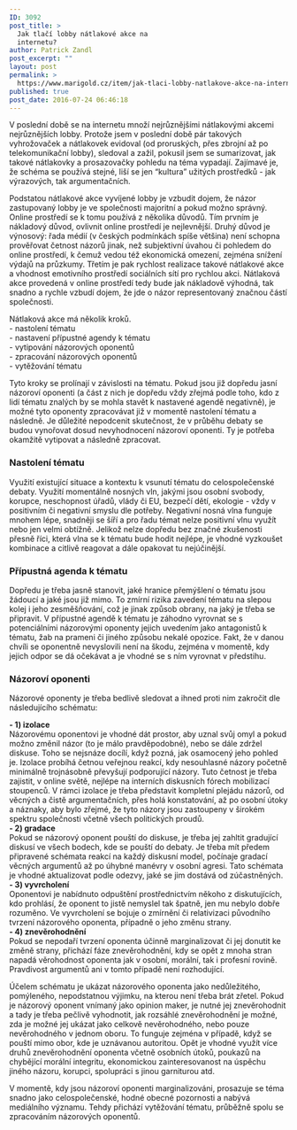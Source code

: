 ```yaml
---
ID: 3092
post_title: >
  Jak tlačí lobby nátlakové akce na
  internetu?
author: Patrick Zandl
post_excerpt: ""
layout: post
permalink: >
  https://www.marigold.cz/item/jak-tlaci-lobby-natlakove-akce-na-internetu
published: true
post_date: 2016-07-24 06:46:18
---
```

<p>V poslední době se na internetu množí nejrůznějšími nátlakovými akcemi nejrůznějších lobby. Protože jsem v poslední době pár takových vyhrožovaček a nátlakovek evidoval (od proruských, přes zbrojní až po telekomunikační lobby), sledoval a zažil, pokusil jsem se sumarizovat, jak takové nátlakovky a prosazovačky pohledu na téma vypadají. Zajímavé je, že schéma se používá stejné, liší se jen “kultura” užitých prostředků - jak výrazových, tak argumentačních.</p><!--more--><p>Podstatou nátlakové akce vyvíjené lobby je vzbudit dojem, že názor zastupovaný lobby je ve společnosti majoritní a pokud možno správný. Online prostředí se k tomu používá z několika důvodů. Tím prvním je nákladový důvod, ovlivnit online prostředí je nejlevnější. Druhý důvod je výnosový: řada médií (v českých podmínkách spíše většina) není schopna prověřovat četnost názorů jinak, než subjektivní úvahou či pohledem do online prostředí, k čemuž vedou též ekonomická omezení, zejména snížení výdajů na průzkumy. Třetím je pak rychlost realizace takové nátlakové akce a vhodnost emotivního prostředí sociálních sítí pro rychlou akci. Nátlaková akce provedená v online prostředí tedy bude jak nákladově výhodná, tak snadno a rychle vzbudí dojem, že jde o názor representovaný značnou částí společnosti.</p>
<p>Nátlaková akce má několik kroků. <br />- nastolení tématu<br />- nastavení přípustné agendy k tématu<br />- vytipování názorových oponentů<br />- zpracování názorových oponentů<br />- vytěžování tématu</p>
<p>Tyto kroky se prolínají v závislosti na tématu. Pokud jsou již dopředu jasní názoroví oponenti (a část z nich je dopředu vždy zřejmá podle toho, kdo z lidí tématu znalých by se mohla stavět k nastavené agendě negativně), je možné tyto oponenty zpracovávat již v momentě nastolení tématu a následně. Je důležité nepodcenit skutečnost, že v průběhu debaty se budou vynořovat dosud nevyhodnocení názoroví oponenti. Ty je potřeba okamžitě vytipovat a následně zpracovat.</p>
<h3>Nastolení tématu</h3>
<p>Využití existující situace a kontextu k vsunutí tématu do celospolečenské debaty. Využití momentálně nosných vln, jakými jsou osobní svobody, korupce, neschopnost úřadů, vlády či EU, bezpečí dětí, ekologie - vždy v positivním či negativní smyslu dle potřeby. Negativní nosná vlna funguje mnohem lépe, snadněji se šíří a pro řadu témat nelze positivní vlnu využít nebo jen velmi obtížně. Jelikož nelze dopředu bez značné zkušenosti přesně říci, která vlna se k tématu bude hodit nejlépe, je vhodné vyzkoušet kombinace a citlivě reagovat a dále opakovat tu nejúčinější.</p>
<h3>Přípustná agenda k tématu</h3>
<p>Dopředu je třeba jasně stanovit, jaké hranice přemýšlení o tématu jsou žádoucí a jaké jsou již mimo. To zmírní rizika zavedení tématu na slepou kolej i jeho zesměšňování, což je jinak způsob obrany, na jaký je třeba se připravit. V přípustné agendě k tématu je záhodno vyrovnat se s potenciálními názorovými oponenty jejich uvedením jako antagonistů k tématu, žab na prameni či jiného způsobu nekalé opozice. Fakt, že v danou chvíli se oponentně nevyslovili není na škodu, zejména v momentě, kdy jejich odpor se dá očekávat a je vhodné se s ním vyrovnat v předstihu.</p>
<h3>Názoroví oponenti</h3>
<p>Názorové oponenty je třeba bedlivě sledovat a ihned proti nim zakročit dle následujícího schématu:</p>
<p><strong>- 1) izolace </strong><br />Názorovému oponentovi je vhodné dát prostor, aby uznal svůj omyl a pokud možno změnil názor (to je málo pravděpodobné), nebo se dále zdržel diskuse. Toho se nejsnáze docílí, když pozná, jak osamocený jeho pohled je. Izolace probíhá četnou veřejnou reakcí, kdy nesouhlasné názory početně minimálně trojnásobně převyšují podporující názory. Tuto četnost je třeba zajistit, v online světě, nejlépe na interních diskusních fórech mobilizací stoupenců. V rámci izolace je třeba představit kompletní plejádu názorů, od věcných a čistě argumentačních, přes holá konstatování, až po osobní útoky a náznaky, aby bylo zřejmé, že tyto názory jsou zastoupeny v širokém spektru společnosti včetně všech politických proudů.<br /><strong>- 2) gradace </strong><br />Pokud se názorový oponent pouští do diskuse, je třeba jej zahltit gradující diskusí ve všech bodech, kde se pouští do debaty. Je třeba mít předem připravené schémata reakcí na každý diskusní model, počínaje gradací věcných argumentů až po úhybné manévry v osobní agresi. Tato schémata je vhodné aktualizovat podle odezvy, jaké se jim dostává od zúčastněných.<br /><strong>- 3) vyvrcholení </strong><br />Oponentovi je nabídnuto odpuštění prostřednictvím někoho z diskutujících, kdo prohlásí, že oponent to jistě nemyslel tak špatně, jen mu nebylo dobře rozuměno. Ve vyvrcholení se bojuje o zmírnění či relativizaci původního tvrzení názorového oponenta, případně o jeho změnu strany. <br /><strong>- 4) znevěrohodnění </strong><br />Pokud se nepodaří tvrzení oponenta účinně marginalizovat či jej donutit ke změně strany, přichází fáze znevěrohodnění, kdy se opět z mnoha stran napadá věrohodnost oponenta jak v osobní, morální, tak i profesní rovině. Pravdivost argumentů ani v tomto případě není rozhodující.</p>
<p>Účelem schématu je ukázat názorového oponenta jako nedůležitého, pomýleného, nepodstatnou výjimku, na kterou není třeba brát zřetel. Pokud je názorový oponent vnímaný jako opinion maker, je nutné jej znevěrohodnit a tady je třeba pečlivě vyhodnotit, jak rozsáhlé znevěrohodnění je možné, zda je možné jej ukázat jako celkově nevěrohodného, nebo pouze nevěrohodného v jednom oboru. To funguje zejména v případě, když se pouští mimo obor, kde je uznávanou autoritou. Opět je vhodné využít více druhů znevěrohodnění oponenta včetně osobních útoků, poukazů na chybějící morální integritu, ekonomickou zainteresovanost na úspěchu jiného názoru, korupci, spolupráci s jinou garniturou atd.</p>
<p>V momentě, kdy jsou názoroví oponenti marginalizováni, prosazuje se téma snadno jako celospolečenské, hodné obecné pozornosti a nabývá mediálního významu. Tehdy přichází vytěžování tématu, průběžně spolu se zpracováním názorových oponentů.</p>